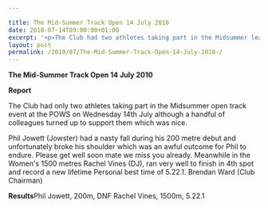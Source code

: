 ```yaml
---

title: The Mid-Summer Track Open 14 July 2010
date: 2010-07-14T09:00:00+01:00
excerpt: '<p>The Club had two athletes taking part in the Midsummer league. Click on the link to see how they got on!, Brendan Ward (Club Chairman) Mid-Summer Open 14 July 2010 Photos Report Results</p>'
layout: post
permalink: /2010/07/The-Mid-Summer-Track-Open-14-July-2010-/
---
```

**The Mid-Summer Track Open 14 July 2010** </p> 

**Report**

The Club had only two athletes taking part in the Midsummer open track event at the POWS on Wednesday 14th July although a handful of colleagues turned up to support them which was nice.

Phil Jowett (Jowster) had a nasty fall during his 200 metre debut and unfortunately broke his shoulder which was an awful outcome for Phil to endure. Please get well soon mate we miss you already. Meanwhile in the Women's 1500 metres Rachel Vines (DJ), ran very well to finish in 4th spot and record a new lifetime Personal best time of 5.22.1. Brendan Ward (Club Chairman)

**Results**Phil Jowett, 200m, DNF Rachel Vines, 1500m, 5.22.1

<map name="100109w.jpg">
  <area shape="RECT" coords="677,27,696,48" alt="Race Winner" />
  
  <area shape="RECT" coords="379,28,393,45" alt="Sarah Greef" />
  
  <area shape="RECT" coords="354,28,368,46" alt="Rachel Vines" />
  
  <area shape="RECT" coords="303,28,318,46" alt="Anna Maughan" />
  
  <area shape="RECT" coords="206,28,220,46" alt="Dawn Addinall" />
  
  <area shape="RECT" coords="86,28,103,46" alt="Alex Evans" />
</map>

<map name="100109m.jpg">
  <area shape="RECT" coords="63,31,76,45" alt="Clive Scott" />
  
  <area shape="RECT" coords="112,32,121,44" alt="Paul Davies" />
  
  <area shape="RECT" coords="118,32,129,43" alt="Paul Stonuary" />
  
  <area shape="RECT" coords="223,29,236,47" alt="James Gibbs" />
  
  <area shape="RECT" coords="255,29,264,42" alt="David Smeath" />
  
  <area shape="RECT" coords="263,28,272,43" alt="Chris Hale" />
  
  <area shape="RECT" coords="275,31,288,45" alt="Rob Shute" />
  
  <area shape="RECT" coords="308,31,321,45" alt="Billy Bradshaw" />
  
  <area shape="RECT" coords="582,29,594,46" alt="Will Ferguson" />
  
  <area shape="RECT" coords="680,30,694,45" alt="Race Winner" />
</map>